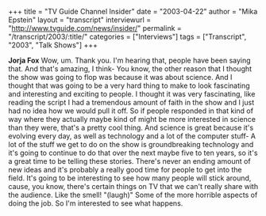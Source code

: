 +++
title = "TV Guide Channel Insider"
date = "2003-04-22"
author = "Mika Epstein"
layout = "transcript"
interviewurl = "http://www.tvguide.com/news/insider/"
permalink = "/transcript/2003/:title/"
categories = ["Interviews"]
tags = ["Transcript", "2003", "Talk Shows"]
+++

**Jorja Fox** Wow, um. Thank you. I'm hearing that, people have been saying that. And that's amazing, I think- You know, the other reason that I thought the show was going to flop was because it was about science. And I thought that was going to be a very hard thing to make to look fascinating and interesting and exciting to people. I thought it was very fascinating, like reading the script I had a tremendous amount of faith in the show and I just had no idea how we would pull it off. So if people responded in that kind of way where they actually maybe kind of might be more interested in science than they were, that's a pretty cool thing. And science is great because it's evolving every day, as well as technology and a lot of the computer stuff- A lot of the stuff we get to do on the show is groundbreaking technology and it's going to continue to do that over the next maybe five to ten years, so it's a great time to be telling these stories. There's never an ending amount of new ideas and it's probably a really good time for people to get into the field. It's going to be interesting to see how many people will stick around, cause, you know, there's certain things on TV that we can't really share with the audience. Like the smell! "(laugh)" Some of the more horrible aspects of doing the job. So I'm interested to see what happens. 